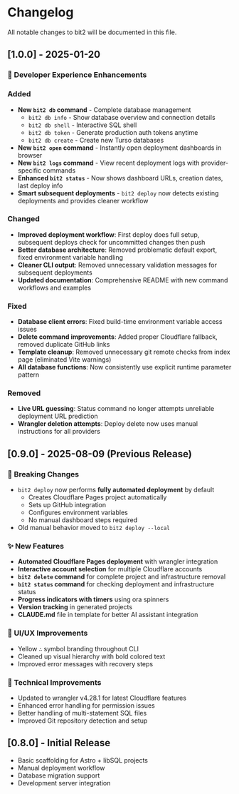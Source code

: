 # Changelog

All notable changes to bit2 will be documented in this file.

## [1.0.0] - 2025-01-20

### 🎯 Developer Experience Enhancements

### Added
- **New `bit2 db` command** - Complete database management
  - `bit2 db info` - Show database overview and connection details
  - `bit2 db shell` - Interactive SQL shell
  - `bit2 db token` - Generate production auth tokens anytime
  - `bit2 db create` - Create new Turso databases
- **New `bit2 open` command** - Instantly open deployment dashboards in browser
- **New `bit2 logs` command** - View recent deployment logs with provider-specific commands
- **Enhanced `bit2 status`** - Now shows dashboard URLs, creation dates, last deploy info
- **Smart subsequent deployments** - `bit2 deploy` now detects existing deployments and provides cleaner workflow

### Changed
- **Improved deployment workflow**: First deploy does full setup, subsequent deploys check for uncommitted changes then push
- **Better database architecture**: Removed problematic default export, fixed environment variable handling
- **Cleaner CLI output**: Removed unnecessary validation messages for subsequent deployments
- **Updated documentation**: Comprehensive README with new command workflows and examples

### Fixed
- **Database client errors**: Fixed build-time environment variable access issues
- **Delete command improvements**: Added proper Cloudflare fallback, removed duplicate GitHub links
- **Template cleanup**: Removed unnecessary git remote checks from index page (eliminated Vite warnings)
- **All database functions**: Now consistently use explicit runtime parameter pattern

### Removed
- **Live URL guessing**: Status command no longer attempts unreliable deployment URL prediction
- **Wrangler deletion attempts**: Deploy delete now uses manual instructions for all providers

## [0.9.0] - 2025-08-09 (Previous Release)

### 🚀 Breaking Changes
- `bit2 deploy` now performs **fully automated deployment** by default
  - Creates Cloudflare Pages project automatically
  - Sets up GitHub integration
  - Configures environment variables
  - No manual dashboard steps required
- Old manual behavior moved to `bit2 deploy --local`

### ✨ New Features
- **Automated Cloudflare Pages deployment** with wrangler integration
- **Interactive account selection** for multiple Cloudflare accounts
- **`bit2 delete` command** for complete project and infrastructure removal
- **`bit2 status` command** for checking deployment and infrastructure status
- **Progress indicators with timers** using ora spinners
- **Version tracking** in generated projects
- **CLAUDE.md** file in template for better AI assistant integration

### 🎨 UI/UX Improvements
- Yellow `∴` symbol branding throughout CLI
- Cleaned up visual hierarchy with bold colored text
- Improved error messages with recovery steps

### 🔧 Technical Improvements
- Updated to wrangler v4.28.1 for latest Cloudflare features
- Enhanced error handling for permission issues
- Better handling of multi-statement SQL files
- Improved Git repository detection and setup

## [0.8.0] - Initial Release
- Basic scaffolding for Astro + libSQL projects
- Manual deployment workflow
- Database migration support
- Development server integration